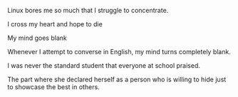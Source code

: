 Linux bores me so much that I struggle to concentrate. 

I cross my heart and hope to die

My mind goes blank

Whenever I attempt to converse in English, my mind turns completely blank.

I was never the standard student that everyone at school praised. 

The part where she declared herself as a person who is willing to hide just to showcase the best in others.
